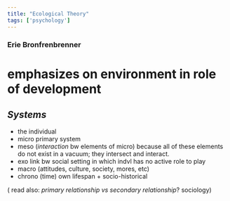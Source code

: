 ```yaml
---
title: "Ecological Theory"
tags: ['psychology']
---
```

   
### Erie Bronfrenbrenner 

# **emphasizes on environment** in role of development

## *Systems* 
- the individual 
- micro
  primary system
- meso (*interaction* bw elements of micro)
  because all of these elements do not exist in a vacuum; they intersect and interact. 
- exo 
  link bw social setting in which indvl has no active role to play 
- macro 
  (attitudes, culture, society, mores, etc)
- chrono (time)
  own lifespan + socio-historical 
  
( read also: *primary relationship vs secondary relationship*? sociology)

